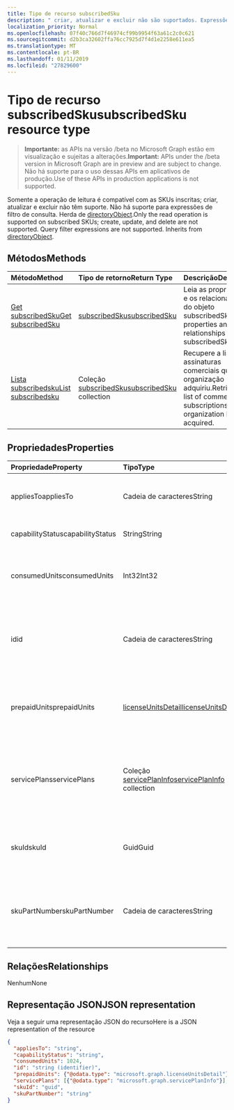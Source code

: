 ```yaml
---
title: Tipo de recurso subscribedSku
description: " criar, atualizar e excluir não são suportados. Expressões de filtro de consulta não são suportadas. Herda de directoryObject."
localization_priority: Normal
ms.openlocfilehash: 07f40c766d7f46974cf99b9954f63a61c2c0c621
ms.sourcegitcommit: d2b3ca32602ffa76cc7925d7f4d1e2258e611ea5
ms.translationtype: MT
ms.contentlocale: pt-BR
ms.lasthandoff: 01/11/2019
ms.locfileid: "27829600"
---
```

# <a name="subscribedsku-resource-type"></a><span data-ttu-id="72439-105">Tipo de recurso subscribedSku</span><span class="sxs-lookup"><span data-stu-id="72439-105">subscribedSku resource type</span></span>

> <span data-ttu-id="72439-106">**Importante:** as APIs na versão /beta no Microsoft Graph estão em visualização e sujeitas a alterações.</span><span class="sxs-lookup"><span data-stu-id="72439-106">**Important:** APIs under the /beta version in Microsoft Graph are in preview and are subject to change.</span></span> <span data-ttu-id="72439-107">Não há suporte para o uso dessas APIs em aplicativos de produção.</span><span class="sxs-lookup"><span data-stu-id="72439-107">Use of these APIs in production applications is not supported.</span></span>

<span data-ttu-id="72439-p103">Somente a operação de leitura é compatível com as SKUs inscritas; criar, atualizar e excluir não têm suporte. Não há suporte para expressões de filtro de consulta. Herda de [directoryObject](directoryobject.md).</span><span class="sxs-lookup"><span data-stu-id="72439-p103">Only the read operation is supported on subscribed SKUs; create, update, and delete are not supported. Query filter expressions are not supported. Inherits from [directoryObject](directoryobject.md).</span></span>


## <a name="methods"></a><span data-ttu-id="72439-111">Métodos</span><span class="sxs-lookup"><span data-stu-id="72439-111">Methods</span></span>
| <span data-ttu-id="72439-112">Método</span><span class="sxs-lookup"><span data-stu-id="72439-112">Method</span></span>           | <span data-ttu-id="72439-113">Tipo de retorno</span><span class="sxs-lookup"><span data-stu-id="72439-113">Return Type</span></span>    |<span data-ttu-id="72439-114">Descrição</span><span class="sxs-lookup"><span data-stu-id="72439-114">Description</span></span>|
|:---------------|:--------|:----------|
|[<span data-ttu-id="72439-115">Get subscribedSku</span><span class="sxs-lookup"><span data-stu-id="72439-115">Get subscribedSku</span></span>](../api/subscribedsku-get.md) | [<span data-ttu-id="72439-116">subscribedSku</span><span class="sxs-lookup"><span data-stu-id="72439-116">subscribedSku</span></span>](subscribedsku.md) |<span data-ttu-id="72439-117">Leia as propriedades e os relacionamentos do objeto subscribedSku.</span><span class="sxs-lookup"><span data-stu-id="72439-117">Read properties and relationships of subscribedSku object.</span></span>|
|[<span data-ttu-id="72439-118">Lista subscribedsku</span><span class="sxs-lookup"><span data-stu-id="72439-118">List subscribedsku</span></span>](../api/subscribedsku-list.md) | <span data-ttu-id="72439-119">Coleção [subscribedSku](subscribedsku.md)</span><span class="sxs-lookup"><span data-stu-id="72439-119">[subscribedSku](subscribedsku.md) collection</span></span> |<span data-ttu-id="72439-120">Recupere a lista de assinaturas comerciais que uma organização adquiriu.</span><span class="sxs-lookup"><span data-stu-id="72439-120">Retrieve the list of commercial subscriptions that an organization has acquired.</span></span>|

## <a name="properties"></a><span data-ttu-id="72439-121">Propriedades</span><span class="sxs-lookup"><span data-stu-id="72439-121">Properties</span></span>
| <span data-ttu-id="72439-122">Propriedade</span><span class="sxs-lookup"><span data-stu-id="72439-122">Property</span></span>     | <span data-ttu-id="72439-123">Tipo</span><span class="sxs-lookup"><span data-stu-id="72439-123">Type</span></span>   |<span data-ttu-id="72439-124">Descrição</span><span class="sxs-lookup"><span data-stu-id="72439-124">Description</span></span>|
|:---------------|:--------|:----------|
|<span data-ttu-id="72439-125">appliesTo</span><span class="sxs-lookup"><span data-stu-id="72439-125">appliesTo</span></span>|<span data-ttu-id="72439-126">Cadeia de caracteres</span><span class="sxs-lookup"><span data-stu-id="72439-126">String</span></span>| <span data-ttu-id="72439-127">Por exemplo, “Usuário” ou “Empresa”.</span><span class="sxs-lookup"><span data-stu-id="72439-127">For example, "User" or "Company".</span></span> |
|<span data-ttu-id="72439-128">capabilityStatus</span><span class="sxs-lookup"><span data-stu-id="72439-128">capabilityStatus</span></span>|<span data-ttu-id="72439-129">String</span><span class="sxs-lookup"><span data-stu-id="72439-129">String</span></span>| <span data-ttu-id="72439-130">Por exemplo, “Enabled”.</span><span class="sxs-lookup"><span data-stu-id="72439-130">For example, "Enabled".</span></span> |
|<span data-ttu-id="72439-131">consumedUnits</span><span class="sxs-lookup"><span data-stu-id="72439-131">consumedUnits</span></span>|<span data-ttu-id="72439-132">Int32</span><span class="sxs-lookup"><span data-stu-id="72439-132">Int32</span></span>| <span data-ttu-id="72439-133">O número de licenças que foram atribuídas.</span><span class="sxs-lookup"><span data-stu-id="72439-133">The number of licenses that have been assigned.</span></span> |
|<span data-ttu-id="72439-134">id</span><span class="sxs-lookup"><span data-stu-id="72439-134">id</span></span>|<span data-ttu-id="72439-135">Cadeia de caracteres</span><span class="sxs-lookup"><span data-stu-id="72439-135">String</span></span>| <span data-ttu-id="72439-p104">O identificador exclusivo do objeto SKU assinado. Chave, não anulável.</span><span class="sxs-lookup"><span data-stu-id="72439-p104">The unique identifier for the subscribed sku object. Key, not nullable.</span></span> |
|<span data-ttu-id="72439-138">prepaidUnits</span><span class="sxs-lookup"><span data-stu-id="72439-138">prepaidUnits</span></span>|[<span data-ttu-id="72439-139">licenseUnitsDetail</span><span class="sxs-lookup"><span data-stu-id="72439-139">licenseUnitsDetail</span></span>](licenseunitsdetail.md)| <span data-ttu-id="72439-140">Informações sobre o número e o status das licenças pré-pagas.</span><span class="sxs-lookup"><span data-stu-id="72439-140">Information about the number and status of prepaid licenses.</span></span> |
|<span data-ttu-id="72439-141">servicePlans</span><span class="sxs-lookup"><span data-stu-id="72439-141">servicePlans</span></span>|<span data-ttu-id="72439-142">Coleção [servicePlanInfo](serviceplaninfo.md)</span><span class="sxs-lookup"><span data-stu-id="72439-142">[servicePlanInfo](serviceplaninfo.md) collection</span></span>| <span data-ttu-id="72439-p105">Informações sobre os planos do serviço que estão disponíveis com o SKU. Não anulável</span><span class="sxs-lookup"><span data-stu-id="72439-p105">Information about the service plans that are available with the SKU. Not nullable</span></span> |
|<span data-ttu-id="72439-145">skuId</span><span class="sxs-lookup"><span data-stu-id="72439-145">skuId</span></span>|<span data-ttu-id="72439-146">Guid</span><span class="sxs-lookup"><span data-stu-id="72439-146">Guid</span></span>| <span data-ttu-id="72439-147">O identificador exclusivo (GUID) do SKU do serviço.</span><span class="sxs-lookup"><span data-stu-id="72439-147">The unique identifier (GUID) for the service SKU.</span></span> |
|<span data-ttu-id="72439-148">skuPartNumber</span><span class="sxs-lookup"><span data-stu-id="72439-148">skuPartNumber</span></span>|<span data-ttu-id="72439-149">Cadeia de caracteres</span><span class="sxs-lookup"><span data-stu-id="72439-149">String</span></span>| <span data-ttu-id="72439-150">O número de peça do SKU, por exemplo: "AAD_PREMIUM" ou "RMSBASIC".</span><span class="sxs-lookup"><span data-stu-id="72439-150">The SKU part number; for example: "AAD_PREMIUM" or "RMSBASIC".</span></span> |

## <a name="relationships"></a><span data-ttu-id="72439-151">Relações</span><span class="sxs-lookup"><span data-stu-id="72439-151">Relationships</span></span>
<span data-ttu-id="72439-152">Nenhum</span><span class="sxs-lookup"><span data-stu-id="72439-152">None</span></span>

## <a name="json-representation"></a><span data-ttu-id="72439-153">Representação JSON</span><span class="sxs-lookup"><span data-stu-id="72439-153">JSON representation</span></span>

<span data-ttu-id="72439-154">Veja a seguir uma representação JSON do recurso</span><span class="sxs-lookup"><span data-stu-id="72439-154">Here is a JSON representation of the resource</span></span>

<!-- {
  "blockType": "resource",
  "optionalProperties": [

  ],
  "keyProperty": "id",
  "@odata.type": "microsoft.graph.subscribedSku"
}-->

```json
{
  "appliesTo": "string",
  "capabilityStatus": "string",
  "consumedUnits": 1024,
  "id": "string (identifier)",
  "prepaidUnits": {"@odata.type": "microsoft.graph.licenseUnitsDetail"},
  "servicePlans": [{"@odata.type": "microsoft.graph.servicePlanInfo"}],
  "skuId": "guid",
  "skuPartNumber": "string"
}

```
<!-- uuid: 8fcb5dbc-d5aa-4681-8e31-b001d5168d79
2015-10-25 14:57:30 UTC -->
<!-- {
  "type": "#page.annotation",
  "description": "subscribedSku resource",
  "keywords": "",
  "section": "documentation",
  "tocPath": ""
}-->
